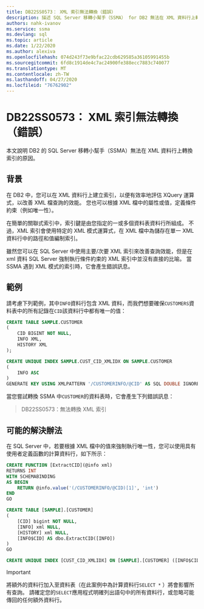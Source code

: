 ```yaml
---
title: DB22SS0573： XML 索引無法轉換（錯誤）
description: 描述 SQL Server 移轉小幫手（SSMA） for DB2 無法在 XML 資料行上轉換索引的原因。
authors: nahk-ivanov
ms.service: ssma
ms.devlang: sql
ms.topic: article
ms.date: 1/22/2020
ms.author: alexiva
ms.openlocfilehash: 074d243f73e9bfac22cdb629585a36105991455b
ms.sourcegitcommit: 6fd8c1914de4c7ac24900fe388ecc7883c740077
ms.translationtype: MT
ms.contentlocale: zh-TW
ms.lasthandoff: 04/27/2020
ms.locfileid: "76762902"
---
```

# <a name="db22ss0573-xml-index-cannot-be-converted-error"></a>DB22SS0573： XML 索引無法轉換（錯誤）

本文說明 DB2 的 SQL Server 移轉小幫手（SSMA）無法在 XML 資料行上轉換索引的原因。

## <a name="background"></a>背景

在 DB2 中，您可以在 XML 資料行上建立索引，以便有效率地評估 XQuery 運算式，以改善 XML 檔查詢的效能。 您也可以根據 XML 檔中的屬性或值，定義條件約束（例如唯一性）。

在簡單的關聯式索引中，索引鍵是由您指定的一或多個資料表資料行所組成。 不過，XML 索引會使用特定的 XML 模式運算式，在 XML 檔中為儲存在單一 XML 資料行中的路徑和值編制索引。

雖然您可以在 SQL Server 中使用主要/次要 XML 索引來改善查詢效能，但是在 xml 資料 SQL Server 強制執行條件約束的 XML 索引中並沒有直接的比喻。 當 SSMA 遇到 XML 模式的索引時，它會產生錯誤訊息。

## <a name="example"></a>範例

請考慮下列範例，其中`INFO`資料行包含 XML 資料，而我們想要確保`CUSTOMERS`資料表中的所有記錄在`CID`該資料行中都有唯一的值：

```sql
CREATE TABLE SAMPLE.CUSTOMER
(
    CID BIGINT NOT NULL,
    INFO XML,
    HISTORY XML
);

CREATE UNIQUE INDEX SAMPLE.CUST_CID_XMLIDX ON SAMPLE.CUSTOMER
(
    INFO ASC
)
GENERATE KEY USING XMLPATTERN '/CUSTOMERINFO/@CID' AS SQL DOUBLE IGNORE INVALID VALUES;
```

當您嘗試轉換 SSMA 中`CUSTOMER`的資料表時，它會產生下列錯誤訊息：

> DB22SS0573：無法轉換 XML 索引

## <a name="possible-remedies"></a>可能的解決辦法

在 SQL Server 中，若要根據 XML 檔中的值來強制執行唯一性，您可以使用具有使用者定義函數的計算資料行，如下所示：

```sql
CREATE FUNCTION [ExtractCID](@info xml)
RETURNS INT
WITH SCHEMABINDING
AS BEGIN
    RETURN @info.value('(/CUSTOMERINFO/@CID)[1]', 'int')  
END
GO

CREATE TABLE [SAMPLE].[CUSTOMER]
(
    [CID] bigint NOT NULL,
    [INFO] xml NULL,
    [HISTORY] xml NULL,
    [INFO$CID] AS dbo.ExtractCID([INFO])
)
GO

CREATE UNIQUE INDEX [CUST_CID_XMLIDX] ON [SAMPLE].[CUSTOMER] ([INFO$CID])
```

> [!IMPORTANT]
> 將額外的資料行加入至資料表（在此案例中為計算資料行`SELECT *` ）將會影響所有查詢。 請確定您的`SELECT`應用程式明確列出語句中的所有資料行，或忽略可能傳回的任何額外資料行。
